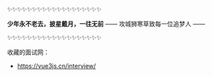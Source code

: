 ✨✨✨✨✨✨✨✨✨✨✨✨✨✨✨✨✨✨✨

**少年永不老去，披星戴月，一往无前**
—— 攻城狮寒草致每一位追梦人 ——

✨✨✨✨✨✨✨✨✨✨✨✨✨✨✨✨✨✨✨

收藏的面试网：
- https://vue3js.cn/interview/